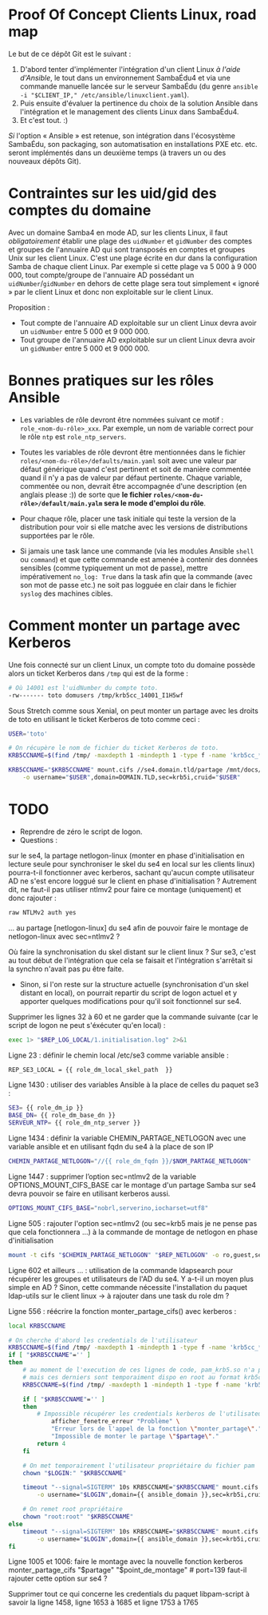 # Proof Of Concept Clients Linux, road map

Le but de ce dépôt Git est le suivant :

1. D'abord tenter d'implémenter l'intégration d'un client Linux
   *à l'aide d'Ansible*, le tout dans un environnement SambaÉdu4
   et via une commande manuelle lancée sur le serveur SambaÉdu
   (du genre `ansible -i "$CLIENT_IP," /etc/ansible/linuxclient.yaml`).
2. Puis ensuite d'évaluer la pertinence du choix de la solution
   Ansible dans l'intégration et le management des clients Linux
   dans SambaÉdu4.
3. Et c'est tout. :)

*Si* l'option « Ansible » est retenue, son intégration dans l'écosystème
SambaÉdu, son packaging, son automatisation en installations PXE etc.
etc. seront implémentés dans un deuxième temps (à travers un ou des
nouveaux dépôts Git).


# Contraintes sur les uid/gid des comptes du domaine

Avec un domaine Samba4 en mode AD, sur les clients Linux, il
faut _obligatoirement_ établir une plage des `uidNumber` et
`gidNumber` des comptes et groupes de l'annuaire AD qui sont
transposés en comptes et groupes Unix sur les client Linux.
C'est une plage écrite en dur dans la configuration Samba de
chaque client Linux. Par exemple si cette plage va 5 000 à 9
000 000, tout compte/groupe de l'annuaire AD possédant un
`uidNumber`/`gidNumber` en dehors de cette plage sera tout
simplement « ignoré » par le client Linux et donc non
exploitable sur le client Linux.

Proposition :

* Tout compte de l'annuaire AD exploitable sur un client Linux
  devra avoir un `uidNumber` entre 5 000 et 9 000 000.
* Tout groupe de l'annuaire AD exploitable sur un client Linux
  devra avoir un `gidNumber` entre 5 000 et 9 000 000.


# Bonnes pratiques sur les rôles Ansible

* Les variables de rôle devront être nommées suivant ce motif :
  `role_<nom-du-rôle>_xxx`. Par exemple, un nom de variable
  correct pour le rôle `ntp` est `role_ntp_servers`.

* Toutes les variables de rôle devront être mentionnées dans le
  fichier `roles/<nom-du-rôle>/defaults/main.yaml` soit avec
  une valeur par défaut générique quand c'est pertinent et soit
  de manière commentée quand il n'y a pas de valeur par défaut
  pertinente. Chaque variable, commentée ou non, devrait être
  accompagnée d'une description (en anglais please :)) de sorte
  que **le fichier `roles/<nom-du-rôle>/default/main.yalm` sera
  le mode d'emploi du rôle**.

* Pour chaque rôle, placer une task initiale qui teste la version
  de la distribution pour voir si elle matche avec les versions de
  distributions supportées par le rôle.

* Si jamais une task lance une commande (via les modules
  Ansible `shell` ou `command`) et que cette commande est amenée
  à contenir des données sensibles (comme typiquement un mot
  de passe), mettre impérativement `no_log: True` dans la task
  afin que la commande (avec son mot de passe etc.) ne soit
  pas logguée en clair dans le fichier `syslog` des machines
  cibles.

# Comment monter un partage avec Kerberos

Une fois connecté sur un client Linux, un compte toto du domaine
possède alors un ticket Kerberos dans `/tmp` qui est de la forme :

```sh
# Où 14001 est l'uidNumber du compte toto.
-rw------- toto domusers /tmp/krb5cc_14001_I1H5wf
```

Sous Stretch comme sous Xenial, on peut monter un partage
avec les droits de toto en utilisant le ticket Kerberos de
toto comme ceci :

```sh
USER='toto'

# On récupère le nom de fichier du ticket Kerberos de toto.
KRB5CCNAME=$(find /tmp/ -maxdepth 1 -mindepth 1 -type f -name 'krb5cc_*' -user "$USER")

KRB5CCNAME="$KRB5CCNAME" mount.cifs //se4.domain.tld/partage /mnt/docs/ \
    -o username="$USER",domain=DOMAIN.TLD,sec=krb5i,cruid="$USER"
```


# TODO

* Reprendre de zéro le script de logon.
* Questions : 

sur le se4, la partage netlogon-linux (monter en phase d'initialisation en lecture seule pour synchroniser le skel du se4 en local 
sur les clients linux) pourra-t-il fonctionner avec kerberos, sachant qu'aucun compte utilisateur AD ne s'est encore loggué sur le client en phase 
d'initialisation ? Autrement dit, ne faut-il pas utiliser ntlmv2 pour faire ce montage (uniquement) et donc rajouter :
```sh
raw NTLMv2 auth yes 
```
... au partage [netlogon-linux] du se4 afin de pouvoir faire le montage de netlogon-linux avec sec=ntlmv2 ?

Où faire la synchronisation du skel distant sur le client linux ? Sur se3, c'est au tout début de l'intégration que cela se faisait et 
l'intégration s'arrêtait si la synchro n'avait pas pu être faite.

* Sinon, si l'on reste sur la structure actuelle (synchronisation d'un skel distant en local), on pourrait repartir du script de logon actuel et 
y apporter quelques modifications pour qu'il soit fonctionnel sur se4.

Supprimer les lignes 32 à 60 et ne garder que la commande suivante (car le script de logon ne peut s'éxécuter qu'en local) :
```sh
exec 1> "$REP_LOG_LOCAL/1.initialisation.log" 2>&1 
```

Ligne 23 : définir le chemin local /etc/se3 comme variable ansible :
```sh
REP_SE3_LOCAL = {{ role_dm_local_skel_path  }}
```

Ligne 1430 : utiliser des variables Ansible à la place de celles du paquet se3 :
```sh
SE3= {{ role_dm_ip }}
BASE_DN= {{ role_dm_base_dn }}
SERVEUR_NTP= {{ role_dm_ntp_server }}
```

Ligne 1434 : définir la variable CHEMIN_PARTAGE_NETLOGON avec une variable ansible et en utilisant fqdn du se4 à la place de son IP
```sh
CHEMIN_PARTAGE_NETLOGON="//{{ role_dm_fqdn }}/$NOM_PARTAGE_NETLOGON"
```
Ligne 1447 : supprimer l’option sec=ntlmv2 de la variable OPTIONS_MOUNT_CIFS_BASE car le montage d'un partage Samba sur se4 devra pouvoir 
se faire en utilisant kerberos aussi.
```sh
OPTIONS_MOUNT_CIFS_BASE="nobrl,serverino,iocharset=utf8"
```

Ligne 505 : rajouter l'option sec=ntlmv2 (ou sec=krb5 mais je ne pense pas que cela fonctionnera ...) à la commande de montage de netlogon 
en phase d'initialisation 
```sh
mount -t cifs "$CHEMIN_PARTAGE_NETLOGON" "$REP_NETLOGON" -o ro,guest,sec=ntlmv2,"$OPTIONS_MOUNT_CIFS_BASE"
```

Ligne 602 et ailleurs ... : utilisation de la commande ldapsearch pour récupérer les groupes et utilisateurs de l'AD du se4. 
Y a-t-il un moyen plus simple en AD ?
Sinon, cette commande nécessite l'installation du paquet ldap-utils sur le client linux -> à rajouter dans une task du role dm ?

Ligne 556 : réécrire la fonction monter_partage_cifs() avec kerberos :
```sh
local KRB5CCNAME

# On cherche d'abord les credentials de l'utilisateur
KRB5CCNAME=$(find /tmp/ -maxdepth 1 -mindepth 1 -type f -name 'krb5cc_*' -user "$LOGIN")
if [ "$KRB5CCNAME"='' ]
then
	# au moment de l'execution de ces lignes de code, pam_krb5.so n'a pas fini de mettre en cache les credentials kerberos ...
	# mais ces derniers sont temporaiment dispo en root au format krb5cc_pam_****
	KRB5CCNAME=$(find /tmp/ -maxdepth 1 -mindepth 1 -type f -name 'krb5cc_pam_*' -user root)

	if [ "$KRB5CCNAME"='' ]
	then
		# Impossible récupérer les credentials kerberos de l'utilisateur:
			afficher_fenetre_erreur "Problème" \
            "Erreur lors de l'appel de la fonction \"monter_partage\"." \
            "Impossible de monter le partage \"$partage\"."
		return 4
	fi

	# On met temporairement l'utilisateur propriétaire du fichier pam
	chown "$LOGIN:" "$KRB5CCNAME"

	timeout "--signal=SIGTERM" 10s KRB5CCNAME="$KRB5CCNAME" mount.cifs "$1" "$2" \
		-o username="$LOGIN",domain={{ ansible_domain }},sec=krb5i,cruid="$LOGIN","$options"

	# On remet root propriétaire
	chown "root:root" "$KRB5CCNAME"	
else
	timeout "--signal=SIGTERM" 10s KRB5CCNAME="$KRB5CCNAME" mount.cifs "$1" "$2" \
		-o username="$LOGIN",domain={{ ansible_domain }},sec=krb5i,cruid="$LOGIN","$options"
fi
```

Ligne 1005 et 1006: faire le montage avec la nouvelle fonction kerberos  
monter_partage_cifs "$partage" "$point_de_montage" # port=139 faut-il rajouter cette option sur se4 ?

Supprimer tout ce qui concerne les credentials du paquet libpam-script à savoir la ligne 1458, ligne 1653 à 1685 et ligne 1753 à 1765
